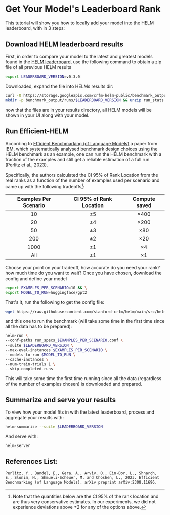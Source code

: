 # Get Your Model's Leaderboard Rank

This tutorial will show you how to locally add your model into the HELM leaderboard, with in 3 steps:

## Download HELM leaderboard results

First, in order to compare your model to the latest and greatest models found in the [HELM leaderboard](https://crfm.stanford.edu/helm/latest/?group=core_scenarios), use the following command to obtain a zip file of all previous HELM results

```bash
export LEADERBOARD_VERSION=v0.3.0
```

Downloaded, expand the file into HELMs results dir:

```bash
curl -O https://storage.googleapis.com/crfm-helm-public/benchmark_output/archives/$LEADERBOARD_VERSION/run_stats.zip &&\
mkdir -p benchmark_output/runs/$LEADERBOARD_VERSION && unzip run_stats.zip -d benchmark_output/runs/$LEADERBOARD_VERSION
```

now that the files are in your results directory, all HELM models will be shown in your UI along with your model.

## Run Efficient-HELM

According to [Efficient Benchmarking (of Language Models)](https://arxiv.org/pdf/2308.11696.pdf) a paper from IBM, which systematically analysed benchmark design choices using the HELM benchmark as an example, one can run the HELM benchmark with a fraction of the examples and still get a reliable estimation of a full run (Perlitz et al., 2023).  

Specifically, the authors calculated the CI $95\%$ of Rank Location from the real ranks as a function of the number of examples used per scenario and came up with the following tradeoffs[^1]:

| Examples Per Scenario | CI $95\%$ of Rank Location | Compute saved |
| :-------------------: | :------------------------: | :-----------: |
|         $10$          |           $\pm5$           |  $\times400$  |
|         $20$          |           $\pm4$           |  $\times200$  |
|         $50$          |           $\pm3$           |  $\times80$   |
|         $200$         |           $\pm2$           |  $\times20$   |
|        $1000$         |           $\pm1$           |   $\times4$   |
|          All          |           $\pm1$           |   $\times1$   |


Choose your point on your tradeoff, how accurate do you need your rank? how much time do you want to wait? Once you have chosen, download the config and define your model
```bash
export EXAMPLES_PER_SCENARIO=10 && \
export MODEL_TO_RUN=huggingface/gpt2
```

That's it, run the following to get the config file:

```bash
wget https://raw.githubusercontent.com/stanford-crfm/helm/main/src/helm/benchmark/presentation/run_specs_core_scenarios_$EXAMPLES_PER_SCENARIO.conf -O run_specs_$EXAMPLES_PER_SCENARIO.conf
```

and this one to run the benchmark (will take some time in the first time since all the data has to be prepared):

```bash
helm-run \
--conf-paths run_specs_$EXAMPLES_PER_SCENARIO.conf \
--suite $LEADERBOARD_VERSION \
--max-eval-instances $EXAMPLES_PER_SCENARIO \
--models-to-run $MODEL_TO_RUN \
--cache-instances \
--num-train-trials 1 \
--skip-completed-runs
```

This will take some time the first time running since all the data (regardless of the number of examples chosen) is downloaded and prepared.


## Summarize and serve your results

To view how your model fits in with the latest leaderboard, process and aggregate your results with:

```bash
helm-summarize --suite $LEADERBOARD_VERSION
```

And serve with:

```bash
helm-server
```

## References List:

```Perlitz, Y., Bandel, E., Gera, A., Arviv, O., Ein-Dor, L., Shnarch, E., Slonim, N., Shmueli-Scheuer, M. and Choshen, L., 2023. Efficient Benchmarking (of Language Models). arXiv preprint arXiv:2308.11696.```

[^1]: Note that the quantities below are the CI $95\%$ of the rank location and are thus very conservative estimates. In our experiments, we did not experience deviations above $\pm2$ for any of the options above.
